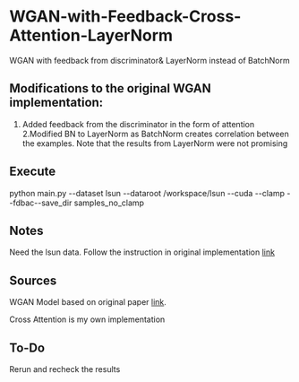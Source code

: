 # WGAN-with-Feedback-Cross-Attention-LayerNorm
WGAN with feedback from discriminator&amp; LayerNorm instead of BatchNorm


## Modifications to the original WGAN implementation:
1. Added feedback from the discriminator in the form of attention
2.Modified BN to LayerNorm as BatchNorm creates correlation between the examples.
Note that the results from LayerNorm were not promising

## Execute
python main.py --dataset lsun --dataroot /workspace/lsun --cuda --clamp --fdbac--save_dir samples_no_clamp 

## Notes
Need the lsun data.
Follow the instruction in original implementation [link](https://github.com/martinarjovsky/WassersteinGAN)

## Sources
WGAN Model based on original paper [link](https://arxiv.org/abs/1701.07875).

Cross Attention is my own implementation


## To-Do
Rerun and recheck the results
